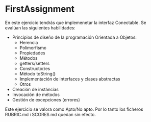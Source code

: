 # FirstAssignment

En este ejercicio tendrás que implemenetar la interfaz Conectable. Se evalúan las siguientes habilidades:

* Principios de diseño de la programación Orientada a Objetos:
    * Herencia
    * Polimorfismo
    * Propiedades
    * Métodos
    * getters/setters
    * Constructor/es
    * Método toString()
    * Implementación de interfaces y clases abstractas
    * Otros
* Creación de instáncias
* Invocación de métodos
* Gestión de excepciones (errores)

Este ejercicio se valora como Apto/No apto. Por lo tanto los ficheros RUBRIC.md i SCORES.md quedan sin efecto.